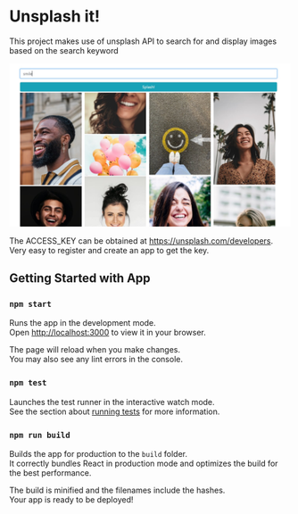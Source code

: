

# Unsplash it!

This project makes use of unsplash API to search for and display images based on the search keyword

![logo](https://raw.githubusercontent.com/koteswar375/UnsplashAPI/master/src/logo.jpg)

The ACCESS_KEY can be obtained at https://unsplash.com/developers. Very easy to register and create an app to get the key.

## Getting Started with App

### `npm start`

Runs the app in the development mode.\
Open [http://localhost:3000](http://localhost:3000) to view it in your browser.

The page will reload when you make changes.\
You may also see any lint errors in the console.

### `npm test`

Launches the test runner in the interactive watch mode.\
See the section about [running tests](https://facebook.github.io/create-react-app/docs/running-tests) for more information.

### `npm run build`

Builds the app for production to the `build` folder.\
It correctly bundles React in production mode and optimizes the build for the best performance.

The build is minified and the filenames include the hashes.\
Your app is ready to be deployed!

